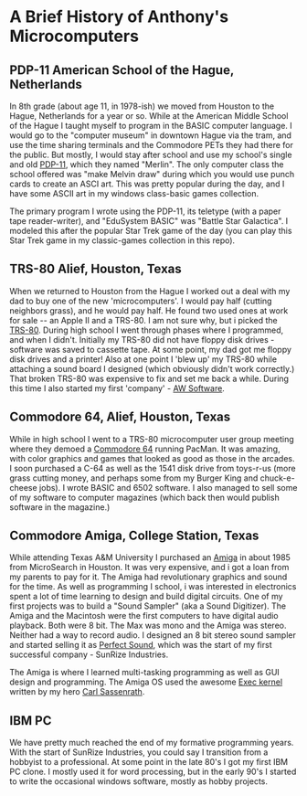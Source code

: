 # A Brief History of Anthony's Microcomputers

## PDP-11 American School of the Hague, Netherlands
In 8th grade (about age 11, in 1978-ish) we moved from Houston to the Hague, Netherlands for a year or so.  While at the American Middle School of the Hague  I taught myself to program in the BASIC computer language.  I would go to the "computer museum" in downtown Hague via the tram, and use the time sharing terminals and the Commodore PETs they had there for the public.  But mostly, I would stay after school and use my school's single and old [PDP-11](https://en.wikipedia.org/wiki/PDP-11), which they named "Merlin".  The only computer class the school offered was "make Melvin draw" during which you would use punch cards to create an ASCI art.  This was pretty popular during the day, and I have some ASCII art in my windows class-basic games collection.  

The primary program I wrote using the PDP-11, its teletype (with a paper tape reader-writer), and "EduSystem BASIC" was "Battle Star Galactica".  I modeled this after the popular Star Trek game of the day (you can play this Star Trek game in my classic-games collection in this repo).  

## TRS-80 Alief, Houston, Texas
When we returned to Houston from the Hague I worked out a deal with my dad to buy one of the new 'microcomputers'.  I would pay half (cutting neighbors grass), and he would pay half.   He found two used ones at work for sale -- an Apple II and a TRS-80.  I am not sure why, but i picked the [TRS-80](https://en.wikipedia.org/wiki/TRS-80).  During high school I went through phases where I programmed, and when I didn't.  Initially my TRS-80 did not have floppy disk drives - software was saved to cassette tape.  At some point, my dad got me floppy disk drives and a printer!  Also at one point I 'blew up' my TRS-80 while attaching a sound board I designed (which obviously didn't work correctly.)  That broken TRS-80 was expensive to fix and set me back a while.  During this time I also started my first 'company' - [AW Software](./awsoftware/readme.md).

## Commodore 64, Alief, Houston, Texas
While in high school I went to a TRS-80 microcomputer user group meeting where they demoed a [Commodore 64](https://en.wikipedia.org/wiki/Commodore_64) running PacMan.  It was amazing, with color graphics and games that looked as good as those in the arcades.   I soon purchased a C-64 as well as the 1541 disk drive from toys-r-us (more grass cutting money, and perhaps some from my Burger King and chuck-e-cheese jobs).  I wrote BASIC and 6502 software.  I also managed to sell some of my software to computer magazines (which back then would publish software in the magazine.)

## Commodore Amiga, College Station, Texas
While attending Texas A&M University I purchased an [Amiga](https://en.wikipedia.org/wiki/Amiga) in about 1985 from MicroSearch in Houston.  It was very expensive, and i got a loan from my parents to pay for it.  The Amiga had revolutionary graphics and sound for the time.  As well as programming I school, i was interested in electronics spent a lot of time learning to design and build digital circuits.  One of my first projects was to build a "Sound Sampler" (aka a Sound Digitizer).   The Amiga and the Macintosh were the first computers to have digital audio playback.  Both were 8 bit.  The Max was mono and the Amiga was stereo.  Neither had a way to record audio.  I designed an 8 bit stereo sound sampler and started selling it as [Perfect Sound](./amiga/perfect-sound/readme.md), which was the start of my first successful company - SunRize Industries.

The Amiga is where I learned multi-tasking programming as well as GUI design and programming.  The Amiga OS used the awesome [Exec kernel](https://en.wikipedia.org/wiki/Exec_(Amiga)) written by my hero [Carl Sassenrath](https://en.wikipedia.org/wiki/Carl_Sassenrath).

## IBM PC
We have pretty much reached the end of my formative programming years.  With the start of SunRize Industries, you could say I transition from a hobbyist to a professional.   At some point in the late 80's I got my first IBM PC clone.  I mostly used it for word processing, but in the early 90's I started to write the occasional windows software, mostly as hobby projects. 



